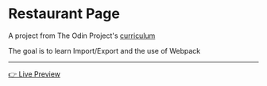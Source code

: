 # Restaurant Page

A project from The Odin Project's [curriculum](https://www.theodinproject.com/paths/full-stack-javascript/courses/javascript/lessons/restaurant-page)

The goal is to learn Import/Export and the use of Webpack

---

[👉 Live Preview](https://nicomunoz909.github.io/restaurant-page/)
